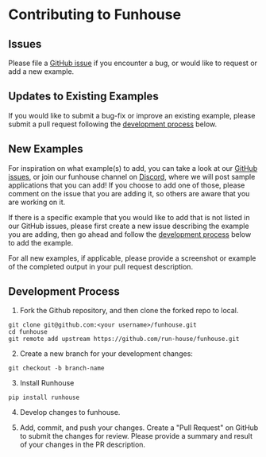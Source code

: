 # Contributing to Funhouse

## Issues
Please file a [GitHub issue](https://github.com/run-house/funhouse/issues) if you encounter a bug,
or would like to request or add a new example.

## Updates to Existing Examples

If you would like to submit a bug-fix or improve an existing example, please submit a pull request
following the [development process](#development-process) below.

## New Examples

For inspiration on what example(s) to add, you can take a look at our
[GitHub issues](https://github.com/run-house/funhouse/issues), or join our funhouse channel on
[Discord](https://discord.gg/RnhB6589Hs), where we will post sample applications that you can add!
If you choose to add one of those, please comment on the issue that you are adding it, so others are
aware that you are working on it.

If there is a specific example that you would like to add that is not listed in our GitHub issues, please
first create a new issue describing the example you are adding, then go ahead and follow the
[development process](#development-process) below to add the example.

For all new examples, if applicable, please provide a screenshot or example of the completed output
in your pull request description.

## Development Process
1. Fork the Github repository, and then clone the forked repo to local.
```
git clone git@github.com:<your username>/funhouse.git
cd funhouse
git remote add upstream https://github.com/run-house/funhouse.git
```

2. Create a new branch for your development changes:
```
git checkout -b branch-name
```

3. Install Runhouse
```
pip install runhouse
```

4. Develop changes to funhouse.

5. Add, commit, and push your changes. Create a "Pull Request" on GitHub to submit the changes for
review. Please provide a summary and result of your changes in the PR description.
